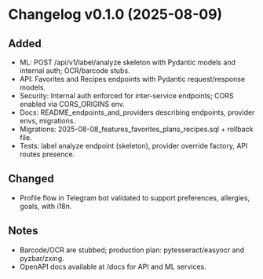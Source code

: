 # Changelog v0.1.0 (2025-08-09)

## Added
- ML: POST /api/v1/label/analyze skeleton with Pydantic models and internal auth; OCR/barcode stubs.
- API: Favorites and Recipes endpoints with Pydantic request/response models.
- Security: Internal auth enforced for inter-service endpoints; CORS enabled via CORS_ORIGINS env.
- Docs: README_endpoints_and_providers describing endpoints, provider envs, migrations.
- Migrations: 2025-08-08_features_favorites_plans_recipes.sql + rollback file.
- Tests: label analyze endpoint (skeleton), provider override factory, API routes presence.

## Changed
- Profile flow in Telegram bot validated to support preferences, allergies, goals, with i18n.

## Notes
- Barcode/OCR are stubbed; production plan: pytesseract/easyocr and pyzbar/zxing.
- OpenAPI docs available at /docs for API and ML services.

